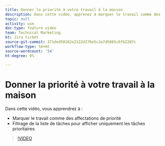 ```yaml
---
title: Donner la priorité à votre travail à la maison
description: Dans cette vidéo, apprenez à marquer le travail comme des affectations de priorité et à filtrer la liste de tâches à domicile afin de n’afficher que les tâches prioritaires.
topic: null
activity: use
doc-type: feature video
team: Technical Marketing
kt: Jira ticket
source-git-commit: 371ded50162e2122d276e5c3a7d5865c6f62207c
workflow-type: tm+mt
source-wordcount: '54'
ht-degree: 0%

---
```


# Donner la priorité à votre travail à la maison

Dans cette vidéo, vous apprendrez à :

* Marquer le travail comme des affectations de priorité
* Filtrage de la liste de tâches pour afficher uniquement les tâches prioritaires

>[!VIDEO](https://video.tv.adobe.com/v/335100/?quality=12)
